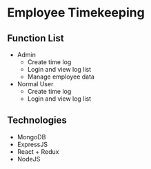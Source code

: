 # Employee Timekeeping

## Function List

* Admin
  - Create time log
  - Login and view log list
  - Manage employee data
* Normal User
  - Create time log
  - Login and view log list
  
## Technologies
* MongoDB
* ExpressJS
* React + Redux
* NodeJS
